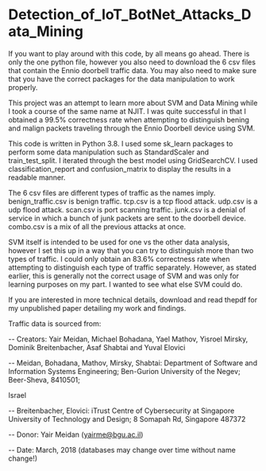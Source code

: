 # Detection_of_IoT_BotNet_Attacks_Data_Mining
If you want to play around with this code, by all means go ahead. There is only the one python file, however you also need to download the 6 csv files that contain the Ennio doorbell traffic data. You may also need to make sure that you have the correct packages for the data manipulation to work properly.

This project was an attempt to learn more about SVM and Data Mining while I took a course of the same name at NJIT. I was quite successful in that I obtained a 99.5% correctness rate when attempting to distinguish bening and malign packets traveling through the Ennio Doorbell device using SVM.

This code is written in Python 3.8. I used some sk_learn packages to perform some data manipulation such as StandardScaler and train_test_split. I iterated through the best model using GridSearchCV. I used classification_report and confusion_matrix to display the results in a readable manner.

The 6 csv files are different types of traffic as the names imply. benign_traffic.csv is benign traffic.  tcp.csv is a tcp flood attack. udp.csv is a udp flood attack. scan.csv is port scanning traffic. junk.csv is a denial of service in which a bunch of junk packets are sent to the doorbell device. combo.csv is a mix of all the previous attacks at once. 

SVM itself is intended to be used for one vs the other data analysis, however I set this up in a way that you can try to distinguish more than two types of traffic. I could only obtain an 83.6% correctness rate when attempting to distinguish each type of traffic separately. However, as stated earlier, this is generally not the correct usage of SVM and was only for learning purposes on my part. I wanted to see what else SVM could do.


If you are interested in more technical details, download and read thepdf for my unpublished paper detailing my work and findings.


Traffic data is sourced from:

   -- Creators: Yair Meidan, Michael Bohadana, Yael Mathov, Yisroel Mirsky, Dominik Breitenbacher, Asaf Shabtai and Yuval Elovici
   
   -- Meidan, Bohadana, Mathov, Mirsky, Shabtai: Department of Software and Information Systems Engineering; Ben-Gurion University of the Negev; Beer-Sheva, 8410501; 
   
Israel

   -- Breitenbacher, Elovici: iTrust Centre of Cybersecurity at Singapore University of Technology and Design; 8 Somapah Rd, Singapore 487372
   
   -- Donor: Yair Meidan (yairme@bgu.ac.il)
   
   -- Date: March, 2018 (databases may change over time without name change!)
